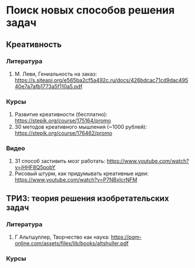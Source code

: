 # Поиск новых способов решения задач

## Креативность

### Литература
1. М. Леви, Гениальность на заказ: https://s.siteapi.org/e565ba2cf5a492c.ru/docs/426bdcac71cd9dac49540e7a7afb1773a5f110a5.pdf

### Курсы
1. Развитие креативности (бесплатно): https://stepik.org/course/175164/promo
2. 30 методов креативного мышления (~1000 рублей): https://stepik.org/course/176462/promo

### Видео
1. 31 способ застивить мозг работать: https://www.youtube.com/watch?v=jHHF8Q5pobY
2. Рисовый штурм, как придумывать креативные идеи: https://www.youtube.com/watch?v=P7NBxIcrNFM

## ТРИЗ: теория решения изобретательских задач

### Литература
1. Г Альтшуллер, Творчество как наука: https://pqm-online.com/assets/files/lib/books/altshuller.pdf

### Курсы
